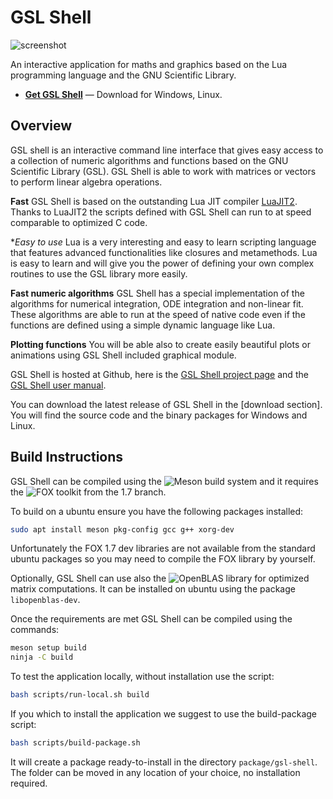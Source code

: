 # GSL Shell

![screenshot]

An interactive application for maths and graphics based on the Lua programming language
and the GNU Scientific Library.

* **[Get GSL Shell]** — Download for Windows, Linux.

## Overview

GSL shell is an interactive command line interface that gives easy access to a collection of
numeric algorithms and functions based on the GNU Scientific Library (GSL).
GSL Shell is able to work with matrices or vectors to perform linear algebra operations.

**Fast**
    GSL Shell is based on the outstanding Lua JIT compiler [LuaJIT2]. Thanks to LuaJIT2 the scripts defined with GSL Shell can run to at speed comparable to optimized C code.

**Easy to use*
    Lua is a very interesting and easy to learn scripting language that features advanced functionalities like closures and metamethods. Lua is easy to learn and will give you the power of defining your own complex routines to use the GSL library more easily.

**Fast numeric algorithms**
    GSL Shell has a special implementation of the algorithms for numerical integration, ODE integration and non-linear fit. These algorithms are able to run at the speed of native code even if the functions are defined using a simple dynamic language like Lua.

**Plotting functions**
    You will be able also to create easily beautiful plots or animations using GSL Shell included graphical module.

GSL Shell is hosted at Github, here is the [GSL Shell project page] and the [GSL Shell user manual].

You can download the latest release of GSL Shell in the [download section]. You will find the source code and the binary packages for Windows and Linux.

## Build Instructions

GSL Shell can be compiled using the ![Meson build system] and it requires the ![FOX toolkit] from the 1.7 branch.

To build on a ubuntu ensure you have the following packages installed:

```sh
sudo apt install meson pkg-config gcc g++ xorg-dev
```

Unfortunately the FOX 1.7 dev libraries are not available from the standard ubuntu packages so you may
need to compile the FOX library by yourself.

Optionally, GSL Shell can use also the ![OpenBLAS library] for optimized matrix computations.
It can be installed on ubuntu using the package `libopenblas-dev`.

Once the requirements are met GSL Shell can be compiled using the commands:

```sh
meson setup build
ninja -C build
```

To test the application locally, without installation use the script:

```sh
bash scripts/run-local.sh build
```

If you which to install the application we suggest to use the build-package script:

```sh
bash scripts/build-package.sh
```

It will create a package ready-to-install in the directory `package/gsl-shell`.
The folder can be moved in any location of your choice, no installation required.


[screenshot]:                 https://user-images.githubusercontent.com/433545/161387390-9dea885b-9413-415a-b982-4aadaededd3a.png
[Get GSL Shell]:              https://github.com/franko/gsl-shell/releases/latest
[LuaJIT2]:                    http://luajit.org/
[GSL Shell project page]:     https://www.nongnu.org/gsl-shell/
[GSL Shell user manual]:      http://www.nongnu.org/gsl-shell/doc/
[download page]:              https://github.com/franko/gsl-shell/releases/latest
[Meson build system]:         https://mesonbuild.com/
[FOX toolkit]:                http://fox-toolkit.org/
[OpenBLAS library]:           https://www.openblas.net/

